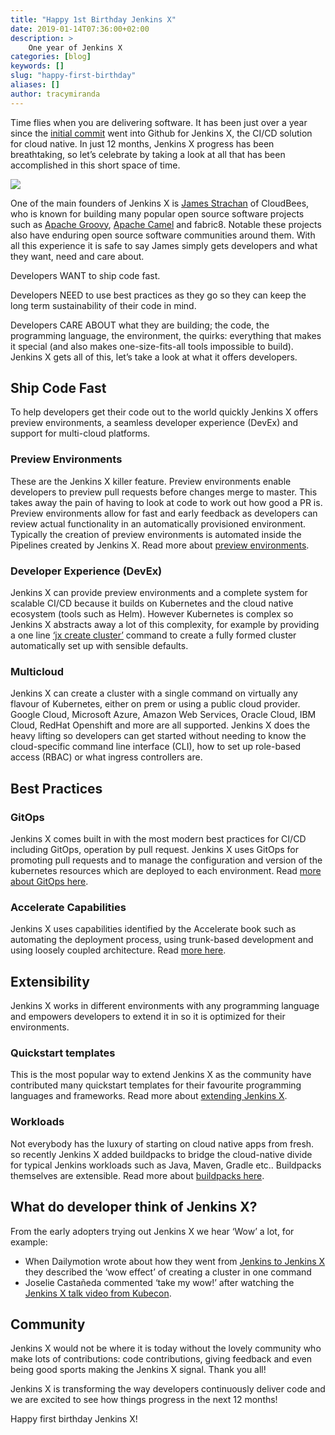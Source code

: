 ```yaml
---
title: "Happy 1st Birthday Jenkins X"
date: 2019-01-14T07:36:00+02:00
description: >
    One year of Jenkins X
categories: [blog]
keywords: []
slug: "happy-first-birthday"
aliases: []
author: tracymiranda
---
```


Time flies when you are delivering software. It has been just over a year since the [initial commit](https://github.com/jenkins-x/jx/commit/e255f7ea050c4a410a21183ec85a510c8e4ca8c6) went into Github for Jenkins X, the CI/CD solution for cloud native. In just 12 months, Jenkins X progress has been breathtaking, so let’s celebrate by taking a look at all that has been accomplished in this short space of time.

<img src="/news/jenkins-x-first-birthday/birthday.jpg"> 

One of the main founders of Jenkins X is [James Strachan](https://twitter.com/jstrachan) of CloudBees, who is known for building many popular open source software projects such as [Apache Groovy](http://groovy-lang.org/index.html), [Apache Camel](http://camel.apache.org/) and fabric8. Notable these projects also have enduring open source software communities around them. With all this experience it is safe to say James simply gets developers and what they want, need and care about.

Developers WANT to ship code fast.

Developers NEED to use best practices as they go so they can keep the long term sustainability of their code in mind.

Developers CARE ABOUT what they are building; the code, the programming language, the environment, the quirks: everything that makes it special (and also makes one-size-fits-all tools impossible to build). Jenkins X gets all of this, let’s take a look at what it offers developers.

## Ship Code Fast

To help developers get their code out to the world quickly Jenkins X offers preview environments, a seamless developer experience (DevEx) and support for multi-cloud platforms.

### Preview Environments

These are the Jenkins X killer feature. Preview environments enable developers to preview pull requests before changes merge to master. This takes away the pain of having to look at code to work out how good a PR is. Preview environments allow for fast and early feedback as developers can review actual functionality in an automatically provisioned environment. Typically the creation of preview environments is automated inside the Pipelines created by Jenkins X. Read more about [preview environments](https://jenkins-x.io/developing/preview/#readout). 

### Developer Experience (DevEx)

Jenkins X can provide preview environments and a complete system for scalable CI/CD because it builds on Kubernetes and the cloud native ecosystem (tools such as Helm). However Kubernetes is complex so Jenkins X abstracts away a lot of this complexity, for example by providing a one line [‘jx create cluster’](https://jenkins-x.io/commands/jx_create_cluster/) command to create a fully formed cluster automatically set up with sensible defaults. 

### Multicloud

Jenkins X can create a cluster with a single command on virtually any flavour of Kubernetes, either on prem or using a public cloud provider. Google Cloud, Microsoft Azure, Amazon Web Services, Oracle Cloud, IBM Cloud, RedHat Openshift and more are all supported. Jenkins X does the heavy lifting so developers can get started without needing to know the cloud-specific command line interface (CLI), how to set up role-based access (RBAC) or what ingress controllers are. 

## Best Practices

### GitOps

Jenkins X comes built in with the most modern best practices for CI/CD including GitOps, operation by pull request. Jenkins X uses GitOps for promoting pull requests and to manage the configuration and version of the kubernetes resources which are deployed to each environment. Read [more about GitOps here](https://jenkins-x.io/about/features/#environments).

### Accelerate Capabilities

Jenkins X uses capabilities identified by the Accelerate book such as automating the deployment process, using trunk-based development and using loosely coupled architecture. Read [more here](https://jenkins-x.io/about/accelerate/).

## Extensibility

Jenkins X works in different environments with any programming language and empowers developers to extend it in so it is optimized for their environments. 

### Quickstart templates

This is the most popular way to extend Jenkins X as the community have contributed many quickstart templates for their favourite programming languages and frameworks. Read more about [extending Jenkins X](https://jenkins-x.io/extending/).

### Workloads

Not everybody has the luxury of starting on cloud native apps from fresh. so recently Jenkins X added buildpacks to bridge the cloud-native divide for typical Jenkins workloads such as Java, Maven, Gradle etc.. Buildpacks themselves are extensible. Read more about [buildpacks here](https://jenkins-x.io/architecture/build-packs/). 

## What do developer think of Jenkins X?
From the early adopters trying out Jenkins X we hear ‘Wow’ a lot, for example:

* When Dailymotion wrote about how they went from [Jenkins to Jenkins X](https://medium.com/dailymotion/from-jenkins-to-jenkins-x-604b6cde0ce3) they described the ‘wow effect’ of creating a cluster in one command
* Joselie Castañeda commented ‘take my wow!’ after watching the [Jenkins X talk video from Kubecon](https://youtu.be/uHe7R_iZSLU). 

## Community
Jenkins X would not be where it is today without the lovely community who make lots of contributions: code contributions, giving feedback and even being good sports making the Jenkins X signal. Thank you all!

Jenkins X is transforming the way developers continuously deliver code and we are excited to see how things progress in the next 12 months!

Happy first birthday Jenkins X!

